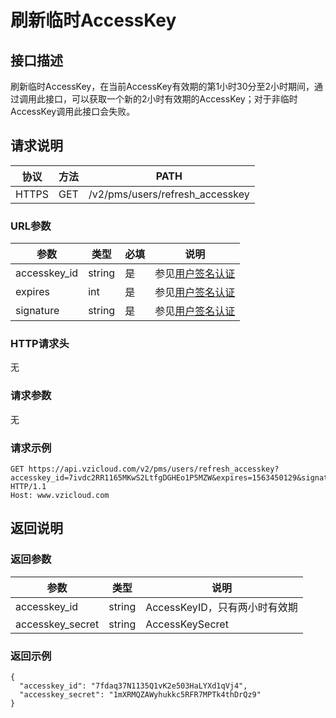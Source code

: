 # 刷新临时AccessKey

## 接口描述

刷新临时AccessKey，在当前AccessKey有效期的第1小时30分至2小时期间，通过调用此接口，可以获取一个新的2小时有效期的AccessKey；对于非临时AccessKey调用此接口会失败。

## 请求说明

协议 | 方法 | PATH 
---|---|---
HTTPS | GET | /v2/pms/users/refresh_accesskey

### URL参数

参数 | 类型 | 必填 | 说明
---|---|---|---
accesskey_id | string | 是 | 参见[用户签名认证](/SIGNATURE.md)
expires | int | 是 | 参见[用户签名认证](/SIGNATURE.md)
signature | string | 是 | 参见[用户签名认证](/SIGNATURE.md)

### HTTP请求头

无

### 请求参数

无

### 请求示例

```
GET https://api.vzicloud.com/v2/pms/users/refresh_accesskey?accesskey_id=7ivdc2RR1165MKwS2LtfgDGHEo1P5MZW&expires=1563450129&signature=Ocy22GcsPXkqV5UtzkCFwZH%2BGeg%3D HTTP/1.1
Host: www.vzicloud.com
```

## 返回说明

### 返回参数

参数 | 类型 | 说明
---|---|---
accesskey_id | string | AccessKeyID，只有两小时有效期
accesskey_secret | string | AccessKeySecret

### 返回示例

```
{
  "accesskey_id": "7fdaq37N1135Q1vK2e503HaLYXd1qVj4",
  "accesskey_secret": "1mXRMQZAWyhukkc5RFR7MPTk4thDrQz9"
}
```